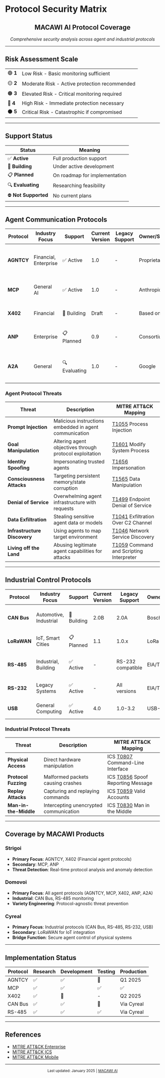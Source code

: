 # Protocol Security Matrix

<div align="center">

## MACAWI AI Protocol Coverage

*Comprehensive security analysis across agent and industrial protocols*

</div>

---

## Risk Assessment Scale

<table>
<tr>
<td>🟢 <b>1</b></td><td>Low Risk - Basic monitoring sufficient</td>
</tr>
<tr>
<td>🟡 <b>2</b></td><td>Moderate Risk - Active protection recommended</td>
</tr>
<tr>
<td>🟠 <b>3</b></td><td>Elevated Risk - Critical monitoring required</td>
</tr>
<tr>
<td>🔴 <b>4</b></td><td>High Risk - Immediate protection necessary</td>
</tr>
<tr>
<td>⚫ <b>5</b></td><td>Critical Risk - Catastrophic if compromised</td>
</tr>
</table>

---

## Support Status

| Status | Meaning |
|--------|---------|
| ✅ **Active** | Full production support |
| 🔄 **Building** | Under active development |
| 📋 **Planned** | On roadmap for implementation |
| 🔍 **Evaluating** | Researching feasibility |
| ⛔ **Not Supported** | No current plans |

---

## Agent Communication Protocols

| Protocol | Industry Focus | Support | Current Version | Legacy Support | Owner/Steward | Description | Risk | Standard |
|----------|---------------|---------|-----------------|----------------|---------------|-------------|------|----------|
| **AGNTCY** | Financial, Enterprise | ✅ Active | 1.0 | - | Proprietary | Agent-to-agent business logic and transaction protocol | ⚫ 5 | Private |
| **MCP** | General AI | ✅ Active | 1.0 | - | Anthropic | Model Context Protocol for LLM tool access | 🔴 4 | [Open](https://modelcontextprotocol.io) |
| **X402** | Financial | 🔄 Building | Draft | - | Based on X.400 | Agent payment and settlement protocol | ⚫ 5 | Emerging |
| **ANP** | Enterprise | 📋 Planned | 0.9 | - | Consortium | Agent Network Protocol for discovery and routing | 🔴 4 | Draft |
| **A2A** | General | 🔍 Evaluating | 1.0 | - | Google | General agent-to-agent communication framework | 🟠 3 | [Open](https://github.com/google/a2a) |

### Agent Protocol Threats

| Threat | Description | MITRE ATT&CK Mapping |
|--------|-------------|---------------------|
| **Prompt Injection** | Malicious instructions embedded in agent communication | [T1055](https://attack.mitre.org/techniques/T1055/) Process Injection |
| **Goal Manipulation** | Altering agent objectives through protocol exploitation | [T1601](https://attack.mitre.org/techniques/T1601/) Modify System Process |
| **Identity Spoofing** | Impersonating trusted agents | [T1656](https://attack.mitre.org/techniques/T1656/) Impersonation |
| **Consciousness Attacks** | Targeting persistent memory/state corruption | [T1565](https://attack.mitre.org/techniques/T1565/) Data Manipulation |
| **Denial of Service** | Overwhelming agent infrastructure with requests | [T1499](https://attack.mitre.org/techniques/T1499/) Endpoint Denial of Service |
| **Data Exfiltration** | Stealing sensitive agent data or models | [T1041](https://attack.mitre.org/techniques/T1041/) Exfiltration Over C2 Channel |
| **Infrastructure Discovery** | Using agents to map target environment | [T1046](https://attack.mitre.org/techniques/T1046/) Network Service Discovery |
| **Living off the Land** | Abusing legitimate agent capabilities for attacks | [T1059](https://attack.mitre.org/techniques/T1059/) Command and Scripting Interpreter |

---

## Industrial Control Protocols

| Protocol | Industry Focus | Support | Current Version | Legacy Support | Owner/Steward | Description | Risk | Standard |
|----------|---------------|---------|-----------------|----------------|---------------|-------------|------|----------|
| **CAN Bus** | Automotive, Industrial | 🔄 Building | 2.0B | 2.0A | Bosch | Controller Area Network for vehicle/machinery control | ⚫ 5 | [ISO 11898](https://www.iso.org/standard/63648.html) |
| **LoRaWAN** | IoT, Smart Cities | 📋 Planned | 1.1 | 1.0.x | LoRa Alliance | Long-range low-power wireless for sensors | 🟠 3 | [Open](https://lora-alliance.org/lorawan-specification/) |
| **RS-485** | Industrial, Building | ✅ Active | - | RS-232 compatible | EIA/TIA | Serial communication for industrial systems | 🔴 4 | [TIA-485](https://www.tiaonline.org) |
| **RS-232** | Legacy Systems | ✅ Active | - | All versions | EIA/TIA | Legacy serial communication standard | 🟡 2 | [TIA-232](https://www.tiaonline.org) |
| **USB** | General Computing | ✅ Active | 4.0 | 1.0-3.2 | USB-IF | Universal Serial Bus for device communication | 🟠 3 | [USB.org](https://www.usb.org) |

### Industrial Protocol Threats

| Threat | Description | MITRE ATT&CK Mapping |
|--------|-------------|---------------------|
| **Physical Access** | Direct hardware manipulation | ICS [T0807](https://attack.mitre.org/techniques/T0807/) Command-Line Interface |
| **Protocol Fuzzing** | Malformed packets causing crashes | ICS [T0856](https://attack.mitre.org/techniques/T0856/) Spoof Reporting Message |
| **Replay Attacks** | Capturing and replaying commands | ICS [T0859](https://attack.mitre.org/techniques/T0859/) Valid Accounts |
| **Man-in-the-Middle** | Intercepting unencrypted communication | ICS [T0830](https://attack.mitre.org/techniques/T0830/) Man in the Middle |

---

## Coverage by MACAWI Products

### Strigoi
- **Primary Focus**: AGNTCY, X402 (Financial agent protocols)
- **Secondary**: MCP, ANP
- **Threat Detection**: Real-time protocol analysis and anomaly detection

### Domovoi
- **Primary Focus**: All agent protocols (AGNTCY, MCP, X402, ANP, A2A)
- **Industrial**: CAN Bus, RS-485 monitoring
- **Variety Engineering**: Protocol-agnostic threat prevention

### Cyreal
- **Primary Focus**: Industrial protocols (CAN Bus, RS-485, RS-232, USB)
- **Secondary**: LoRaWAN for IoT integration
- **Bridge Function**: Secure agent control of physical systems

---

## Implementation Status

| Protocol | Research | Development | Testing | Production |
|----------|----------|-------------|---------|------------|
| AGNTCY | ✅ | ✅ | 🔄 | Q1 2025 |
| MCP | ✅ | ✅ | ✅ | ✅ |
| X402 | ✅ | 🔄 | - | Q2 2025 |
| CAN Bus | ✅ | ✅ | 🔄 | Via Cyreal |
| RS-485 | ✅ | ✅ | ✅ | Via Cyreal |

---

## References

- [MITRE ATT&CK Enterprise](https://attack.mitre.org/matrices/enterprise/)
- [MITRE ATT&CK ICS](https://attack.mitre.org/matrices/ics/)
- [MITRE ATT&CK Mobile](https://attack.mitre.org/matrices/mobile/)

---

<div align="center">
<sub>Last updated: January 2025 | <a href="https://github.com/macawi-ai">MACAWI AI</a></sub>
</div>